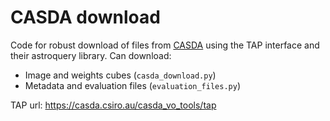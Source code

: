 # CASDA download

Code for robust download of files from [CASDA](https://research.csiro.au/casda/) using the TAP interface and their astroquery library. Can download:

* Image and weights cubes (`casda_download.py`)
* Metadata and evaluation files (`evaluation_files.py`)

TAP url: https://casda.csiro.au/casda_vo_tools/tap
